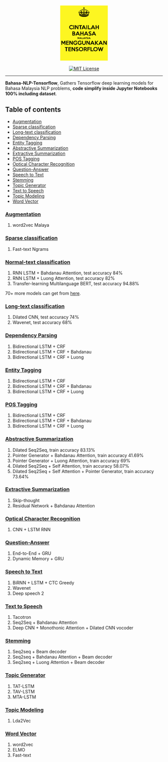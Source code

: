 <p align="center">
    <a href="#readme">
        <img alt="logo" width="30%" src="cintailah-bahasa-malaysia-menggunakan-tensorflow.jpg">
    </a>
</p>
<p align="center">
  <a href="https://github.com/huseinzol05/Bahasa-NLP-Tensorflow/blob/master/LICENSE"><img alt="MIT License" src="https://img.shields.io/badge/License-MIT-yellow.svg"></a>
</p>

---

**Bahasa-NLP-Tensorflow**, Gathers Tensorflow deep learning models for Bahasa Malaysia NLP problems, **code simplify inside Jupyter Notebooks 100% including dataset**.

## Table of contents
  * [Augmentation](https://github.com/huseinzol05/Bahasa-NLP-Tensorflow#augmentation)
  * [Sparse classification](https://github.com/huseinzol05/Bahasa-NLP-Tensorflow#sparse-classification)
  * [Long-text classification](https://github.com/huseinzol05/Bahasa-NLP-Tensorflow#long-text-classification)
  * [Dependency Parsing](https://github.com/huseinzol05/Bahasa-Models-Tensorflow#dependency-parsing)
  * [Entity Tagging](https://github.com/huseinzol05/Bahasa-NLP-Tensorflow#entity-tagging)
  * [Abstractive Summarization](https://github.com/huseinzol05/Bahasa-NLP-Tensorflow#abstractive-summarization)
  * [Extractive Summarization](https://github.com/huseinzol05/Bahasa-NLP-Tensorflow#extractive-summarization)
  * [POS Tagging](https://github.com/huseinzol05/Bahasa-NLP-Tensorflow#pos-tagging)
  * [Optical Character Recognition](https://github.com/huseinzol05/Bahasa-NLP-Tensorflow#optical-character-recognition)
  * [Question-Answer](https://github.com/huseinzol05/Bahasa-NLP-Tensorflow#question-answer)
  * [Speech to Text](https://github.com/huseinzol05/Bahasa-NLP-Tensorflow#speech-to-text)
  * [Stemming](https://github.com/huseinzol05/Bahasa-NLP-Tensorflow#stemming)
  * [Topic Generator](https://github.com/huseinzol05/Bahasa-NLP-Tensorflow#topic-generator)
  * [Text to Speech](https://github.com/huseinzol05/Bahasa-NLP-Tensorflow#text-to-speech)
  * [Topic Modeling](https://github.com/huseinzol05/Bahasa-NLP-Tensorflow#topic-modeling)
  * [Word Vector](https://github.com/huseinzol05/Bahasa-NLP-Tensorflow#word-vector)

### [Augmentation](augmentation)

1. word2vec Malaya

### [Sparse classification](sparse-classification)

1. Fast-text Ngrams

### [Normal-text classification](normal-text-classification)

1. RNN LSTM + Bahdanau Attention, test accuracy 84%
2. RNN LSTM + Luong Attention, test accuracy 82%
3. Transfer-learning Multilanguage BERT, test accuracy 94.88%

70+ more models can get from [here](https://github.com/huseinzol05/NLP-Models-Tensorflow/tree/master/text-classification).

### [Long-text classification](long-text-classification)

1. Dilated CNN, test accuracy 74%
2. Wavenet, test accuracy 68%

### [Dependency Parsing](dependency-parsing)

1. Bidirectional LSTM + CRF
2. Bidirectional LSTM + CRF + Bahdanau
3. Bidirectional LSTM + CRF + Luong

### [Entity Tagging](entity-tagging)

1. Bidirectional LSTM + CRF
2. Bidirectional LSTM + CRF + Bahdanau
3. Bidirectional LSTM + CRF + Luong

### [POS Tagging](pos-tagging)

1. Bidirectional LSTM + CRF
2. Bidirectional LSTM + CRF + Bahdanau
3. Bidirectional LSTM + CRF + Luong

### [Abstractive Summarization](abstractive-summarization)

1. Dilated Seq2Seq, train accuracy 83.13%
2. Pointer Generator + Bahdanau Attention, train accuracy 41.69%
3. Pointer Generator + Luong Attention, train accuracy 69%
4. Dilated Seq2Seq + Self Attention, train accuracy 58.07%
5. Dilated Seq2Seq + Self Attention + Pointer Generator, train accuracy 73.64%

### [Extractive Summarization](extractive-summarization)

1. Skip-thought
2. Residual Network + Bahdanau Attention

### [Optical Character Recognition](optical-character-recognition)

1. CNN + LSTM RNN

### [Question-Answer](question-answer)

1. End-to-End + GRU
2. Dynamic Memory + GRU

### [Speech to Text](speech-to-text)

1. BiRNN + LSTM + CTC Greedy
2. Wavenet
3. Deep speech 2

### [Text to Speech](text-to-speech)

1. Tacotron
2. Seq2Seq + Bahdanau Attention
3. Deep CNN + Monothonic Attention + Dilated CNN vocoder

### [Stemming](stemming)

1. Seq2seq + Beam decoder
2. Seq2seq + Bahdanau Attention + Beam decoder
3. Seq2seq + Luong Attention + Beam decoder

### [Topic Generator](topic-generator)

1. TAT-LSTM
2. TAV-LSTM
3. MTA-LSTM

### [Topic Modeling](topic-modeling)

1. Lda2Vec

### [Word Vector](word-vector)

1. word2vec
2. ELMO
3. Fast-text
